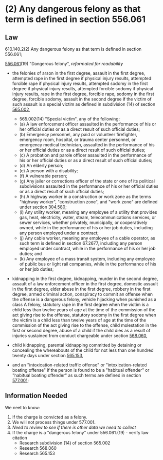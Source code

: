 # (2)  Any dangerous felony as that term is defined in section 556.061

## Law

610.140.2(2) Any dangerous felony as that term is defined in section 556.061;

[556.061](https://www.revisor.mo.gov/main/OneSection.aspx?section=556.061)(19) "Dangerous felony", *reformated for readability*

* the felonies of arson in the first degree, assault in the first degree, attempted rape in the first degree if physical injury results, attempted forcible rape if physical injury results, attempted sodomy in the first degree if physical injury results, attempted forcible sodomy if physical injury results, rape in the first degree, forcible rape, sodomy in the first degree, forcible sodomy, assault in the second degree if the victim of such assault is a special victim as defined in subdivision (14) of section [565.002](https://www.revisor.mo.gov/main/OneSection.aspx?section=565.002), 

  * 565.002(14)  "Special victim", any of the following:
   * (a)  A law enforcement officer assaulted in the performance of his or her official duties or as a direct result of such official duties;
   * (b)  Emergency personnel, any paid or volunteer firefighter, emergency room, hospital, or trauma center personnel, or emergency medical technician, assaulted in the performance of his or her official duties or as a direct result of such official duties;
   * (c)  A probation and parole officer assaulted in the performance of his or her official duties or as a direct result of such official duties;
   * (d)  An elderly person;
   * (e)  A person with a disability;
   * (f)  A vulnerable person;
   * (g)  Any jailer or corrections officer of the state or one of its political subdivisions assaulted in the performance of his or her official duties or as a direct result of such official duties;
   * (h)  A highway worker in a construction or work zone as the terms "highway worker", "construction zone", and "work zone" are defined under section [304.580](https://www.revisor.mo.gov/main/OneSection.aspx?section=304.580);
   * (i)  Any utility worker, meaning any employee of a utility that provides gas, heat, electricity, water, steam, telecommunications services, or sewer services, whether privately, municipally, or cooperatively owned, while in the performance of his or her job duties, including any person employed under a contract;
   * (j)  Any cable worker, meaning any employee of a cable operator, as such term is defined in section 67.2677, including any person employed under contract, while in the performance of his or her job duties; and
   * (k)  Any employee of a mass transit system, including any employee of public bus or light rail companies, while in the performance of his or her job duties;


* kidnapping in the first degree, kidnapping, murder in the second degree, assault of a law enforcement officer in the first degree, domestic assault in the first degree, elder abuse in the first degree, robbery in the first degree, armed criminal action, conspiracy to commit an offense when the offense is a dangerous felony, vehicle hijacking when punished as a class A felony, statutory rape in the first degree when the victim is a child less than twelve years of age at the time of the commission of the act giving rise to the offense, statutory sodomy in the first degree when the victim is a child less than twelve years of age at the time of the commission of the act giving rise to the offense, child molestation in the first or second degree, abuse of a child if the child dies as a result of injuries sustained from conduct chargeable under section [568.060](https://www.revisor.mo.gov/main/OneSection.aspx?section=568.060), 
* child kidnapping, parental kidnapping committed by detaining or concealing the whereabouts of the child for not less than one hundred twenty days under section [565.153](https://www.revisor.mo.gov/main/OneSection.aspx?section=565.153), 
* and an "intoxication-related traffic offense" or "intoxication-related boating offense" if the person is found to be a "habitual offender" or "habitual boating offender" as such terms are defined in section [577.001](https://www.revisor.mo.gov/main/OneSection.aspx?section=577.001);





## Information Needed

We neet to know:

1. If the charge is convicted as a felony.
2. We will not process things under 577.001.
3. *Need to review to see if there is other data we need to collect*
4. If the charge is a "dangerous felony" under 556.061.(19) - verify law citation
    *  Research subdivision (14) of section 565.002
    *  Research 568.060
    *  Research 565.153
    

